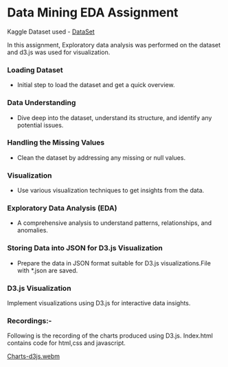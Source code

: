 # Data Mining EDA Assignment

Kaggle Dataset used  - [DataSet](https://www.kaggle.com/datasets/rajyellow46/wine-quality) 

In this assignment, Exploratory data analysis was performed on the dataset and d3.js was used for visualization.

### Loading Dataset
* Initial step to load the dataset and get a quick overview.

### Data Understanding
* Dive deep into the dataset, understand its structure, and identify any potential issues.

### Handling the Missing Values
* Clean the dataset by addressing any missing or null values.

### Visualization
* Use various visualization techniques to get insights from the data.

### Exploratory Data Analysis (EDA)
* A comprehensive analysis to understand patterns, relationships, and anomalies.

### Storing Data into JSON for D3.js Visualization
* Prepare the data in JSON format suitable for D3.js visualizations.File with *.json are saved.

### D3.js Visualization
Implement visualizations using D3.js for interactive data insights. 

### Recordings:-
Following is the recording of the charts produced using D3.js. Index.html contains code for html,css and javascript.

[Charts-d3js.webm](https://github.com/omkarnagarkar55/CMPE-255---Data-Mining-Assignments/assets/60735358/aa73e024-52fc-4e64-9181-c752de7716e4)








  

